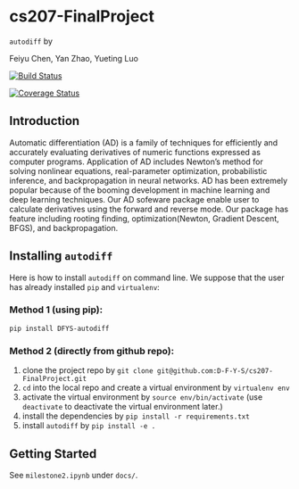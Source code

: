 # cs207-FinalProject
`autodiff`
by

Feiyu Chen, Yan Zhao, Yueting Luo

[![Build Status](https://travis-ci.org/D-Y-F-S/cs207-FinalProject.svg?branch=master)](https://travis-ci.org/D-Y-F-S/cs207-FinalProject)

[![Coverage Status](https://coveralls.io/repos/github/D-Y-F-S/cs207-FinalProject/badge.svg?branch=master)](https://coveralls.io/github/D-Y-F-S/cs207-FinalProject?branch=master)

## Introduction
Automatic differentiation (AD) is a family of techniques for efficiently and accurately evaluating derivatives of numeric functions expressed as computer programs. Application of AD includes Newton’s method for solving nonlinear equations, real-parameter optimization, probabilistic inference, and backpropagation in neural networks. AD has been extremely popular because of the booming development in machine learning and deep learning techniques. Our AD sofeware package enable user to calculate derivatives using the forward and reverse mode. Our package has feature including rooting finding, optimization(Newton, Gradient Descent, BFGS), and backpropagation. 

## Installing `autodiff`
Here is how to install `autodiff` on command line. We suppose that the user has already installed `pip` and `virtualenv`:
### Method 1 (using pip): 
`pip install DFYS-autodiff`


### Method 2 (directly from github repo): 
1. clone the project repo by `git clone git@github.com:D-F-Y-S/cs207-FinalProject.git`
2. `cd` into the local repo and create a virtual environment by `virtualenv env` 
3. activate the virtual environment by `source env/bin/activate` (use `deactivate` to deactivate the virtual environment later.)
4. install the dependencies by `pip install -r requirements.txt`
5. install `autodiff` by `pip install -e .`

## Getting Started
See `milestone2.ipynb` under `docs/`.
